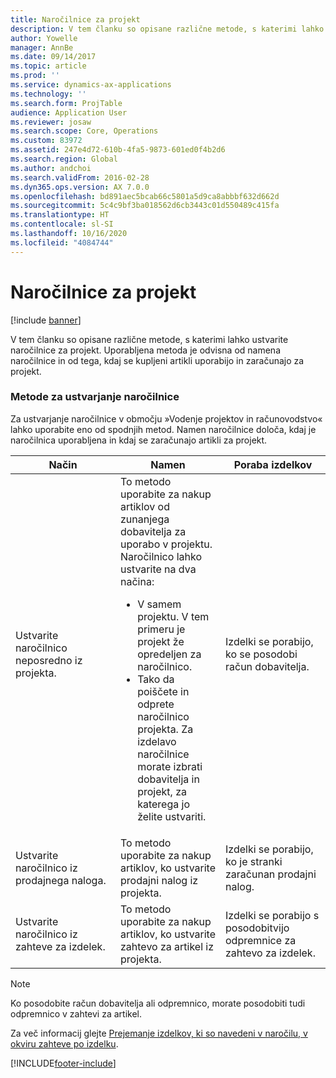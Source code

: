 ```yaml
---
title: Naročilnice za projekt
description: V tem članku so opisane različne metode, s katerimi lahko ustvarite naročilnice za projekt. Uporabljena metoda je odvisna od namena naročilnice in od tega, kdaj se kupljeni artikli uporabijo in zaračunajo za projekt.
author: Yowelle
manager: AnnBe
ms.date: 09/14/2017
ms.topic: article
ms.prod: ''
ms.service: dynamics-ax-applications
ms.technology: ''
ms.search.form: ProjTable
audience: Application User
ms.reviewer: josaw
ms.search.scope: Core, Operations
ms.custom: 83972
ms.assetid: 247e4d72-610b-4fa5-9873-601ed0f4b2d6
ms.search.region: Global
ms.author: andchoi
ms.search.validFrom: 2016-02-28
ms.dyn365.ops.version: AX 7.0.0
ms.openlocfilehash: bd891aec5bcab66c5801a5d9ca8abbbf632d662d
ms.sourcegitcommit: 5c4c9bf3ba018562d6cb3443c01d550489c415fa
ms.translationtype: HT
ms.contentlocale: sl-SI
ms.lasthandoff: 10/16/2020
ms.locfileid: "4084744"
---
```

# <a name="purchase-orders-for-a-project"></a>Naročilnice za projekt

[!include [banner](../includes/banner.md)]

V tem članku so opisane različne metode, s katerimi lahko ustvarite naročilnice za projekt. Uporabljena metoda je odvisna od namena naročilnice in od tega, kdaj se kupljeni artikli uporabijo in zaračunajo za projekt.

### <a name="methods-for-creating-a-purchase-order"></a>Metode za ustvarjanje naročilnice

Za ustvarjanje naročilnice v območju »Vodenje projektov in računovodstvo« lahko uporabite eno od spodnjih metod. Namen naročilnice določa, kdaj je naročilnica uporabljena in kdaj se zaračunajo artikli za projekt.

<table>
<colgroup>
<col width="33%" />
<col width="33%" />
<col width="33%" />
</colgroup>
<thead>
<tr class="header">
<th>Način</th>
<th>Namen</th>
<th>Poraba izdelkov</th>
</tr>
</thead>
<tbody>
<tr class="odd">
<td>Ustvarite naročilnico neposredno iz projekta.</td>
<td>To metodo uporabite za nakup artiklov od zunanjega dobavitelja za uporabo v projektu. Naročilnico lahko ustvarite na dva načina:
<ul>
<li>V samem projektu. V tem primeru je projekt že opredeljen za naročilnico.</li>
<li>Tako da poiščete in odprete naročilnico projekta. Za izdelavo naročilnice morate izbrati dobavitelja in projekt, za katerega jo želite ustvariti.</li>
</ul></td>
<td>Izdelki se porabijo, ko se posodobi račun dobavitelja.</td>
</tr>
<tr class="even">
<td>Ustvarite naročilnico iz prodajnega naloga.</td>
<td>To metodo uporabite za nakup artiklov, ko ustvarite prodajni nalog iz projekta.</td>
<td>Izdelki se porabijo, ko je stranki zaračunan prodajni nalog.</td>
</tr>
<tr class="odd">
<td>Ustvarite naročilnico iz zahteve za izdelek.</td>
<td>To metodo uporabite za nakup artiklov, ko ustvarite zahtevo za artikel iz projekta.</td>
<td>Izdelki se porabijo s posodobitvijo odpremnice za zahtevo za izdelek.</td>
</tr>
</tbody>
</table>

> [!NOTE] 
> Ko posodobite račun dobavitelja ali odpremnico, morate posodobiti tudi odpremnico v zahtevi za artikel.

Za več informacij glejte [Prejemanje izdelkov, ki so navedeni v naročilu, v okviru zahteve po izdelku](tasks/receive-items-purchase-order-item-requirement.md).



[!INCLUDE[footer-include](../includes/footer-banner.md)]